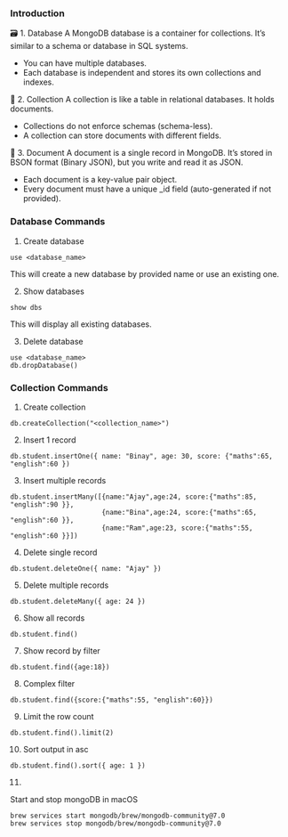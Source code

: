 ### Introduction
🗃️ 1. Database
A MongoDB database is a container for collections. It’s similar to a schema or database in SQL systems.<br/>
- You can have multiple databases.
- Each database is independent and stores its own collections and indexes.

📂 2. Collection
A collection is like a table in relational databases. It holds documents.
- Collections do not enforce schemas (schema-less).
- A collection can store documents with different fields.

📄 3. Document
A document is a single record in MongoDB. It’s stored in BSON format (Binary JSON), but you write and read it as JSON.
- Each document is a key-value pair object.
- Every document must have a unique _id field (auto-generated if not provided).

### Database Commands

1. Create database

```
use <database_name>
```
This will create a new database by provided name or use an existing one.

2. Show databases

```
show dbs
```
This will display all existing databases.

3. Delete database

```
use <database_name>
db.dropDatabase()
```

### Collection Commands

1. Create collection

```
db.createCollection("<collection_name>")
```

2. Insert 1 record

```
db.student.insertOne({ name: "Binay", age: 30, score: {"maths":65, "english":60 })
```
3. Insert multiple records

```
db.student.insertMany([{name:"Ajay",age:24, score:{"maths":85, "english":90 }},
                       {name:"Bina",age:24, score:{"maths":65, "english":60 }},
                       {name:"Ram",age:23, score:{"maths":55, "english":60 }}])
```
4. Delete single record

```
db.student.deleteOne({ name: "Ajay" })
```

5. Delete multiple records

```
db.student.deleteMany({ age: 24 })
```

6. Show all records

```
db.student.find()
```

7. Show record by filter
```
db.student.find({age:18})
```

8. Complex filter

```
db.student.find({score:{"maths":55, "english":60}})
```

9. Limit the row count

```
db.student.find().limit(2)
```

10. Sort output in asc

```
db.student.find().sort({ age: 1 })
```

11. 


Start and stop mongoDB in macOS

```
brew services start mongodb/brew/mongodb-community@7.0
brew services stop mongodb/brew/mongodb-community@7.0
```
